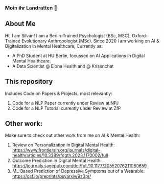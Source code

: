 ### Moin ihr Landratten 👋

## About Me
Hi, I am Silvan!
I am a Berlin-Trained Psychologist (BSc, MSC), Oxford-Trained Evolutionary Anthropologist (MSc).
Since 2020 I am working on AI & Digitalization in Mental Healthcare,
Currently as:
- A PhD Student at HU Berlin, focussed on AI Applications in Digital Mental Healthcare.
- A Data Scientist @ Elona Health and @ Krisenchat

## This repository
Includes Code on Papers & Projects, most relevantly:
1. Code for a NLP Paper currently under Review at NPJ
2. Code for a NLP Tutorial currently under Review at ZfP

## Other work:
Make sure to check out other work from me on AI & Mental Health:
1. Review on Personalization in Digital Mental Health: https://www.frontiersin.org/journals/digital-health/articles/10.3389/fdgth.2023.1170002/full
2. Outcome Prediction in Digital Mental Health: https://journals.sagepub.com/doi/full/10.1177/20552076211060659
3. ML-Based Prediction of Depressive Symptoms out of a Wearable: https://osf.io/preprints/psyarxiv/9z3pr/

